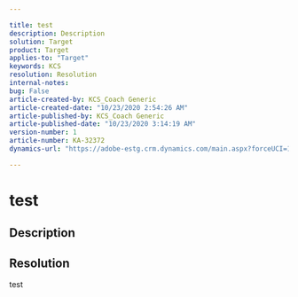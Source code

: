 ```yaml
---

title: test  
description: Description  
solution: Target  
product: Target  
applies-to: "Target"  
keywords: KCS  
resolution: Resolution  
internal-notes:   
bug: False  
article-created-by: KCS_Coach Generic  
article-created-date: "10/23/2020 2:54:26 AM"  
article-published-by: KCS_Coach Generic  
article-published-date: "10/23/2020 3:14:19 AM"  
version-number: 1  
article-number: KA-32372  
dynamics-url: "https://adobe-estg.crm.dynamics.com/main.aspx?forceUCI=1&pagetype=entityrecord&etn=knowledgearticle&id=6a58e10d-db14-eb11-a813-000d3a370a19"

---
```


# test

## Description

<html><head></head><body></body></html>

## Resolution

test
